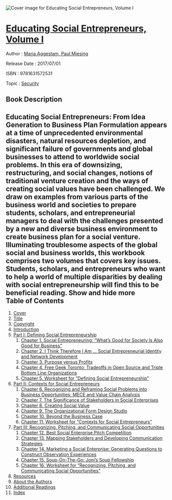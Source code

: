 ![Cover image for Educating Social Entrepreneurs, Volume I](https://imgdetail.ebookreading.net/cover/cover/security/EB9781631572531.jpg)

[Educating Social Entrepreneurs, Volume I](https://ebookreading.net/view/book/Educating+Social+Entrepreneurs%2C+Volume+I-EB9781631572531_1.html "Educating Social Entrepreneurs, Volume I")
====================================================================================================================

Author : [Maria Aggestam](https://ebookreading.net/search/author/Maria+Aggestam),[ Paul Miesing](https://ebookreading.net/search/author/+Paul+Miesing)

Release Date : 2017/07/01

ISBN : 9781631572531

Topic : [Security](https://ebookreading.net/search/category/security)

Book Description
-----------------

 Educating Social Entrepreneurs: From Idea Generation to Business Plan Formulation appears at a time of unprecedented environmental disasters, natural resources depletion, and significant failure of governments and global businesses to attend to worldwide social problems. In this era of downsizing, restructuring, and social changes, notions of traditional venture creation and the ways of creating social values have been challenged. We draw on examples from various parts of the business world and societies to prepare students, scholars, and entrepreneurial managers to deal with the challenges presented by a new and diverse business environment to create business plan for a social venture. Illuminating troublesome aspects of the global social and business worlds, this workbook comprises two volumes that covers key issues. Students, scholars, and entrepreneurs who want to help a world of multiple disparities by dealing with social entrepreneurship will find this to be beneficial reading.        Show and hide more                
Table of Contents
-----------------

1. [Cover](https://ebookreading.net/view/book/Educating+Social+Entrepreneurs%2C+Volume+I-EB9781631572531_1.html)
1. [Title](https://ebookreading.net/view/book/Educating+Social+Entrepreneurs%2C+Volume+I-EB9781631572531_3.html)
1. [Copyright](https://ebookreading.net/view/book/Educating+Social+Entrepreneurs%2C+Volume+I-EB9781631572531_4.html)
1. [Introduction](https://ebookreading.net/view/book/Educating+Social+Entrepreneurs%2C+Volume+I-EB9781631572531_7.html)
1. [Part I: Defining Social Entrepreneurship](https://ebookreading.net/view/book/Educating+Social+Entrepreneurs%2C+Volume+I-EB9781631572531_8.html)
    1. [Chapter 1. Social Entrepreneuring: “What’s Good for Society Is Also Good for Business”](https://ebookreading.net/view/book/Educating+Social+Entrepreneurs%2C+Volume+I-EB9781631572531_9.html)
    1. [Chapter 2. I Think Therefore I Am ... Social Entrepreneurial Identity and Network Development](https://ebookreading.net/view/book/Educating+Social+Entrepreneurs%2C+Volume+I-EB9781631572531_10.html)
    1. [Chapter 3. Purpose versus Profits](https://ebookreading.net/view/book/Educating+Social+Entrepreneurs%2C+Volume+I-EB9781631572531_11.html)
    1. [Chapter 4. Free Geek Toronto: Tradeoffs in Open Source and Triple Bottom Line Organizations](https://ebookreading.net/view/book/Educating+Social+Entrepreneurs%2C+Volume+I-EB9781631572531_12.html)
    1. [Chapter 5. Worksheet for “Defining Social Entrepreneurship”](https://ebookreading.net/view/book/Educating+Social+Entrepreneurs%2C+Volume+I-EB9781631572531_13.html)
1. [Part II: Contexts for Social Entrepreneurs](https://ebookreading.net/view/book/Educating+Social+Entrepreneurs%2C+Volume+I-EB9781631572531_14.html)
    1. [Chapter 6. Recognizing and Reframing Social Problems into Business Opportunities: MECE and Value Chain Analysis](https://ebookreading.net/view/book/Educating+Social+Entrepreneurs%2C+Volume+I-EB9781631572531_15.html)
    1. [Chapter 7. The Significance of Stakeholders in Social Enterprises](https://ebookreading.net/view/book/Educating+Social+Entrepreneurs%2C+Volume+I-EB9781631572531_16.html)
    1. [Chapter 8. Creating Social Value](https://ebookreading.net/view/book/Educating+Social+Entrepreneurs%2C+Volume+I-EB9781631572531_17.html)
    1. [Chapter 9. The Organizational Form Design Studio](https://ebookreading.net/view/book/Educating+Social+Entrepreneurs%2C+Volume+I-EB9781631572531_18.html)
    1. [Chapter 10. Beyond the Business Case](https://ebookreading.net/view/book/Educating+Social+Entrepreneurs%2C+Volume+I-EB9781631572531_19.html)
    1. [Chapter 11. Worksheet for “Contexts for Social Entrepreneurs”](https://ebookreading.net/view/book/Educating+Social+Entrepreneurs%2C+Volume+I-EB9781631572531_20.html)
1. [Part III: Recognizing, Pitching, and Communicating Social Opportunities](https://ebookreading.net/view/book/Educating+Social+Entrepreneurs%2C+Volume+I-EB9781631572531_21.html)
    1. [Chapter 12. Best Social Enterprise Pitch Competition](https://ebookreading.net/view/book/Educating+Social+Entrepreneurs%2C+Volume+I-EB9781631572531_22.html)
    1. [Chapter 13. Mapping Stakeholders and Developing Communication Strategies](https://ebookreading.net/view/book/Educating+Social+Entrepreneurs%2C+Volume+I-EB9781631572531_23.html)
    1. [Chapter 14. Marketing a Social Enterprise: Generating Questions to Construct Observation Experiences](https://ebookreading.net/view/book/Educating+Social+Entrepreneurs%2C+Volume+I-EB9781631572531_24.html)
    1. [Chapter 15. Soup-On-The-Go: Joni’s Soup Fellowship](https://ebookreading.net/view/book/Educating+Social+Entrepreneurs%2C+Volume+I-EB9781631572531_25.html)
    1. [Chapter 16. Worksheet for “Recognizing, Pitching, and Communicating Social Opportunities”](https://ebookreading.net/view/book/Educating+Social+Entrepreneurs%2C+Volume+I-EB9781631572531_26.html)
1. [Resources](https://ebookreading.net/view/book/Educating+Social+Entrepreneurs%2C+Volume+I-EB9781631572531_27.html)
1. [About the Authors](https://ebookreading.net/view/book/Educating+Social+Entrepreneurs%2C+Volume+I-EB9781631572531_28.html)
1. [Additional Readings](https://ebookreading.net/view/book/Educating+Social+Entrepreneurs%2C+Volume+I-EB9781631572531_29.html)
1. [Index](https://ebookreading.net/view/book/Educating+Social+Entrepreneurs%2C+Volume+I-EB9781631572531_30.html)
